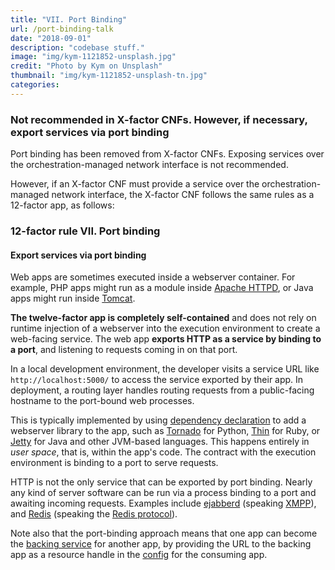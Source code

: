 ```yaml
---
title: "VII. Port Binding"
url: /port-binding-talk
date: "2018-09-01"
description: "codebase stuff."
image: "img/kym-1121852-unsplash.jpg"
credit: "Photo by Kym on Unsplash"
thumbnail: "img/kym-1121852-unsplash-tn.jpg"
categories:
---
```

### Not recommended in X-factor CNFs. However, if necessary, export services via port binding

Port binding has been removed from X-factor CNFs. Exposing services over the orchestration-managed network interface is not recommended.

However, if an X-factor CNF must provide a service over the orchestration-managed network interface, the X-factor CNF follows the same rules as a 12-factor app, as follows:

### 12-factor rule VII. Port binding
#### Export services via port binding

Web apps are sometimes executed inside a webserver container.  For example, PHP apps might run as a module inside [Apache HTTPD](http://httpd.apache.org/), or Java apps might run inside [Tomcat](http://tomcat.apache.org/).

**The twelve-factor app is completely self-contained** and does not rely on runtime injection of a webserver into the execution environment to create a web-facing service.  The web app **exports HTTP as a service by binding to a port**, and listening to requests coming in on that port.

In a local development environment, the developer visits a service URL like `http://localhost:5000/` to access the service exported by their app.  In deployment, a routing layer handles routing requests from a public-facing hostname to the port-bound web processes.

This is typically implemented by using [dependency declaration](./dependencies) to add a webserver library to the app, such as [Tornado](http://www.tornadoweb.org/) for Python, [Thin](http://code.macournoyer.com/thin/) for Ruby, or [Jetty](http://www.eclipse.org/jetty/) for Java and other JVM-based languages.  This happens entirely in *user space*, that is, within the app's code.  The contract with the execution environment is binding to a port to serve requests.

HTTP is not the only service that can be exported by port binding.  Nearly any kind of server software can be run via a process binding to a port and awaiting incoming requests.  Examples include [ejabberd](http://www.ejabberd.im/) (speaking [XMPP](http://xmpp.org/)), and [Redis](http://redis.io/) (speaking the [Redis protocol](http://redis.io/topics/protocol)).

Note also that the port-binding approach means that one app can become the [backing service](./backing-services) for another app, by providing the URL to the backing app as a resource handle in the [config](./config) for the consuming app.
